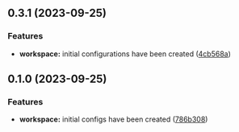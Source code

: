 ## 0.3.1 (2023-09-25)

### Features

- **workspace:** initial configurations have been created ([4cb568a](https://github.com/Yurchishin/anylint/commit/4cb568a744e417a749644a8df5be243db2a9861f))

## 0.1.0 (2023-09-25)

### Features

- **workspace:** initial configs have been created ([786b308](https://github.com/Yurchishin/anylint/commit/786b30894b659c1bb7b044a206250f1a0045d0ba))
